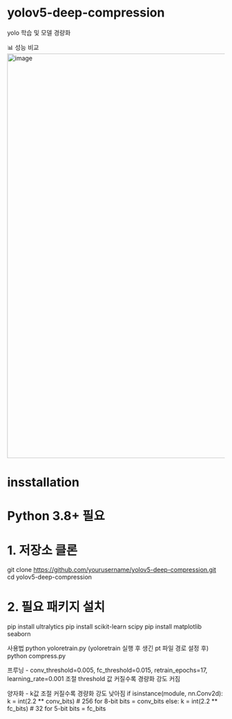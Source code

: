 # yolov5-deep-compression
yolo 학습 및 모델 경량화

📊 성능 비교
<img width="2155" height="938" alt="image" src="https://github.com/user-attachments/assets/b6adff26-d3c6-44b8-8712-823bc0673ced" />

# insstallation
# Python 3.8+ 필요
# 1. 저장소 클론
git clone https://github.com/yourusername/yolov5-deep-compression.git
cd yolov5-deep-compression

# 2. 필요 패키지 설치
pip install ultralytics
pip install scikit-learn scipy
pip install matplotlib seaborn

사용법
python yoloretrain.py
(yoloretrain 실행 후 생긴 pt 파일 경로 설정 후)
python compress.py

프루닝 - conv_threshold=0.005, fc_threshold=0.015, retrain_epochs=17, learning_rate=0.001 조절
threshold 값 커질수록 경량화 강도 커짐

양자화 - k값 조절 커질수록 경량화 강도 낮아짐
                    if isinstance(module, nn.Conv2d):
                        k = int(2.2 ** conv_bits)  # 256 for 8-bit
                        bits = conv_bits
                    else:
                        k = int(2.2 ** fc_bits)  # 32 for 5-bit
                        bits = fc_bits
